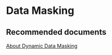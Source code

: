 <properties
	pageTitle="Features/Data Masking"
	description="Features/Data Masking"
	service="microsoft.sql"
	resource="servers"
	authors="MladjoA"
	displayOrder=""
	selfHelpType="generic"
	supportTopicIds="32594715"
	resourceTags=""
	productPesIds="16259"
	cloudEnvironments="public"
/>

# Data Masking

## **Recommended documents**
[About Dynamic Data Masking](https://docs.microsoft.com/en-us/azure/sql-database/sql-database-dynamic-data-masking-get-started)

